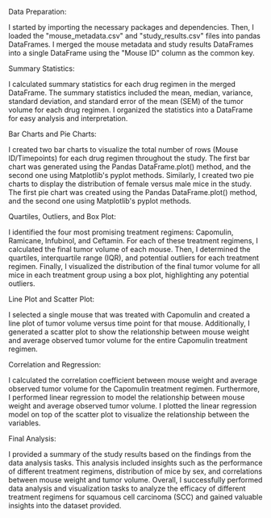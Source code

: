 Data Preparation:

I started by importing the necessary packages and dependencies.
Then, I loaded the "mouse_metadata.csv" and "study_results.csv" files into pandas DataFrames.
I merged the mouse metadata and study results DataFrames into a single DataFrame using the "Mouse ID" column as the common key.

Summary Statistics:

I calculated summary statistics for each drug regimen in the merged DataFrame.
The summary statistics included the mean, median, variance, standard deviation, and standard error of the mean (SEM) of the tumor volume for each drug regimen.
I organized the statistics into a DataFrame for easy analysis and interpretation.

Bar Charts and Pie Charts:

I created two bar charts to visualize the total number of rows (Mouse ID/Timepoints) for each drug regimen throughout the study.
The first bar chart was generated using the Pandas DataFrame.plot() method, and the second one using Matplotlib's pyplot methods.
Similarly, I created two pie charts to display the distribution of female versus male mice in the study.
The first pie chart was created using the Pandas DataFrame.plot() method, and the second one using Matplotlib's pyplot methods.

Quartiles, Outliers, and Box Plot:

I identified the four most promising treatment regimens: Capomulin, Ramicane, Infubinol, and Ceftamin.
For each of these treatment regimens, I calculated the final tumor volume of each mouse.
Then, I determined the quartiles, interquartile range (IQR), and potential outliers for each treatment regimen.
Finally, I visualized the distribution of the final tumor volume for all mice in each treatment group using a box plot, highlighting any potential outliers.

Line Plot and Scatter Plot:

I selected a single mouse that was treated with Capomulin and created a line plot of tumor volume versus time point for that mouse.
Additionally, I generated a scatter plot to show the relationship between mouse weight and average observed tumor volume for the entire Capomulin treatment regimen.

Correlation and Regression:

I calculated the correlation coefficient between mouse weight and average observed tumor volume for the Capomulin treatment regimen.
Furthermore, I performed linear regression to model the relationship between mouse weight and average observed tumor volume.
I plotted the linear regression model on top of the scatter plot to visualize the relationship between the variables.

Final Analysis:

I provided a summary of the study results based on the findings from the data analysis tasks.
This analysis included insights such as the performance of different treatment regimens, distribution of mice by sex, and correlations between mouse weight and tumor volume.
Overall, I successfully performed data analysis and visualization tasks to analyze the efficacy of different treatment regimens for squamous cell carcinoma (SCC) and gained valuable insights into the dataset provided.

